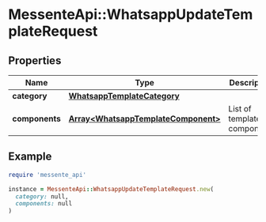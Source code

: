 # MessenteApi::WhatsappUpdateTemplateRequest

## Properties

| Name | Type | Description | Notes |
| ---- | ---- | ----------- | ----- |
| **category** | [**WhatsappTemplateCategory**](WhatsappTemplateCategory.md) |  | [optional] |
| **components** | [**Array&lt;WhatsappTemplateComponent&gt;**](WhatsappTemplateComponent.md) | List of template components | [optional] |

## Example

```ruby
require 'messente_api'

instance = MessenteApi::WhatsappUpdateTemplateRequest.new(
  category: null,
  components: null
)
```

